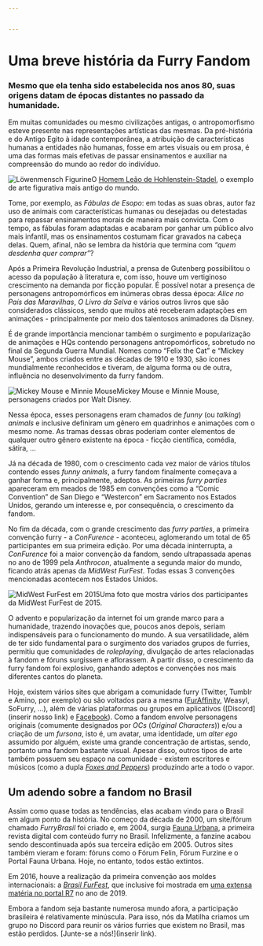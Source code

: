 ```yaml
---


---
```


<h1 id="uma-breve-história-da-furry-fandom">Uma breve história da Furry Fandom</h1>
<h3 id="mesmo-que-ela-tenha-sido-estabelecida-nos-anos-80-suas-origens-datam-de-épocas-distantes-no-passado-da-humanidade.">Mesmo que ela tenha sido estabelecida nos anos 80, suas origens datam de épocas distantes no passado da humanidade.</h3>
<p>Em muitas comunidades ou mesmo civilizações antigas, o antropomorfismo esteve presente nas representações artísticas das mesmas. Da pré-história e do Antigo Egito à idade contemporânea, a atribuição de características humanas a entidades não humanas, fosse em artes visuais ou em prosa, é uma das formas mais efetivas de passar ensinamentos e auxiliar na compreensão do mundo ao redor do indivíduo.</p>
<p><img src="https://upload.wikimedia.org/wikipedia/commons/4/4c/Loewenmensch1.jpg" alt="Löwenmensch Figurine">O <a href="https://en.wikipedia.org/wiki/Lion-man">Homem Leão de Hohlenstein-Stadel</a>, o exemplo de arte figurativa mais antigo do mundo.</p>
<p>Tome, por exemplo, as <em>Fábulas de Esopo</em>: em todas as suas obras, autor faz uso de animais com características humanas ou desejadas ou detestadas para repassar ensinamentos morais de maneira mais convicta. Com o tempo, as fábulas foram adaptadas e acabaram por ganhar um público alvo mais infantil, mas os ensinamentos costumam ficar gravados na cabeça delas. Quem, afinal, não se lembra da história que termina com <em>“quem desdenha quer comprar”</em>?</p>
<p>Após a Primeira Revolução Industrial, a prensa de Gutenberg possibilitou o acesso da população à literatura e, com isso, houve um vertiginoso crescimento na demanda por ficção popular. É possível notar a presença de personagens antropomórficos em inúmeras obras dessa época: <em>Alice no País das Maravilhas</em>, <em>O Livro da Selva</em> e vários outros livros que são considerados clássicos, sendo que muitos até receberam adaptações em animações - principalmente por meio dos talentosos animadores da Disney.</p>
<p>É de grande importância mencionar também o surgimento e popularização de animações e HQs contendo personagens antropomórficos, sobretudo no final da Segunda Guerra Mundial. Nomes como “Felix the Cat” e “Mickey Mouse”, ambos criados entre as décadas de 1910 e 1930, são ícones mundialmente reconhecidos e tiveram, de alguma forma ou de outra, influência no desenvolvimento da furry fandom.</p>
<p><img src="https://cdn.pixabay.com/photo/2017/09/09/15/02/mickey-mouse-2732231_960_720.png" alt="Mickey Mouse e Minnie Mouse">Mickey Mouse e Minnie Mouse, personagens criados por Walt Disney.</p>
<p>Nessa época, esses personagens eram chamados de <em>funny</em> (ou <em>talking</em>) <em>animals</em> e inclusive definiram um gênero em quadrinhos e animações com o mesmo nome. As tramas dessas obras poderiam conter elementos de qualquer outro gênero existente na época - ficção científica, comédia, sátira, …</p>
<p>Já na década de 1980, com o crescimento cada vez maior de vários títulos contendo esses <em>funny animals</em>, a furry fandom finalmente começava a ganhar forma e, principalmente, adeptos. As primeiras <em>furry parties</em> apareceram em meados de 1985 em convenções como a “Comic Convention” de San Diego e “Westercon” em Sacramento nos Estados Unidos,  gerando um interesse e, por consequência, o crescimento da fandom.</p>
<p>No fim da década, com o grande crescimento das <em>furry parties</em>, a primeira convenção furry - a <em>ConFurence</em> - aconteceu, aglomerando um total de 65 participantes em sua primeira edição. Por uma década ininterrupta, a <em>ConFurence</em> foi a maior convenção da fandom, sendo ultrapassada apenas no ano de 1999 pela <em>Anthrocon</em>, atualmente a segunda maior do mundo, ficando atrás apenas da <em>MidWest FurFest</em>. Todas essas 3 convenções mencionadas acontecem nos Estados Unidos.</p>
<p><img src="https://media1.fdncms.com/chicago/imager/u/original/75702809/furfest-2015---fursuiters.jpg" alt="MidWest FurFest em 2015">Uma foto que mostra vários dos participantes da MidWest FurFest de 2015.</p>
<p>O advento e popularização da internet foi um grande marco para a humanidade, trazendo inovações que, poucos anos depois, seriam indispensáveis para o funcionamento do mundo. A sua versatilidade, além de ter sido fundamental para o surgimento dos variados grupos de furries, permitiu que comunidades de <em>roleplaying</em>, divulgação de artes relacionadas à fandom e fóruns surgissem e aflorassem. A partir disso, o crescimento da furry fandom foi explosivo, ganhando adeptos e convenções nos mais diferentes cantos do planeta.</p>
<p>Hoje, existem vários sites que abrigam a comunidade furry (Twitter, Tumblr e Amino, por exemplo) ou são voltados para a mesma (<a href="https://www.furaffinity.net/">FurAffinity</a>, Weasyl, SoFurry, …), além de várias plataformas ou grupos em aplicativos ([Discord](inserir nosso link) e <a href="https://www.facebook.com/groups/FurriesDoBrasil/?fref=nf">Facebook</a>). Como a fandom envolve personagens originais (comumente designados por <em>OCs</em> (<em>Original Characters</em>)) e/ou a criação de um <em>fursona</em>, isto é, um avatar, uma identidade, um <em>alter ego</em> assumido por alguém, existe uma grande concentração de artistas, sendo, portanto uma fandom bastante visual. Apesar disso, outros tipos de arte também possuem seu espaço na comunidade - existem escritores e músicos (como a dupla <a href="http://foxesandpeppers.com/"><em>Foxes and Peppers</em></a>) produzindo arte a todo o vapor.</p>
<h2 id="um-adendo-sobre-a-fandom-no-brasil">Um adendo sobre a fandom no Brasil</h2>
<p>Assim como quase todas as tendências, elas acabam vindo para o Brasil em algum ponto da história. No começo da década de 2000, um site/fórum chamado <em>FurryBrasil</em> foi criado e, em 2004, surgia <a href="http://loja.furries.com.br/faunaurbana-fanzine-1">Fauna Urbana</a>, a primeira revista digital com conteúdo furry no Brasil. Infelizmente, a fanzine acabou sendo descontinuada após sua terceira edição em 2005. Outros sites também vieram e foram: fóruns como o Fórum Felin, Fórum Furzine e o Portal Fauna Urbana. Hoje, no entanto, todos estão extintos.</p>
<p>Em 2016, houve a realização da primeira convenção aos moldes internacionais: a <em><a href="https://brasilfurfest.com.br/en/">Brasil FurFest</a></em>, que inclusive foi mostrada em <a href="https://noticias.r7.com/hora-7/fotos/sem-medo-e-sem-delirio-visitamos-a-maior-convencao-furry-do-brasil-19092019#!/foto/1">uma extensa matéria no portal R7</a> no ano de 2019.</p>
<p>Embora a fandom seja bastante numerosa mundo afora, a participação brasileira é relativamente minúscula. Para isso, nós da Matilha criamos um grupo no Discord para reunir os vários furries que existem no Brasil, mas estão perdidos. [Junte-se a nós!](inserir link).</p>

